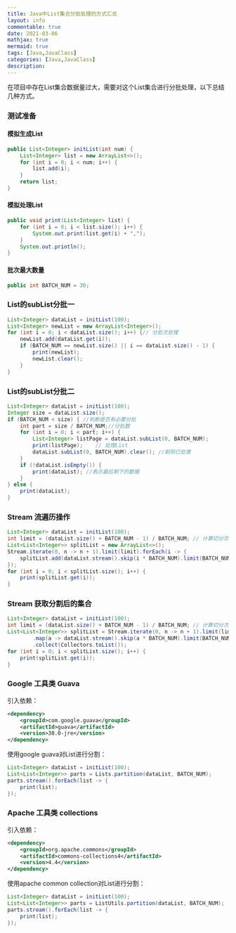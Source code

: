 ```yaml
---
title: Java中List集合分批处理的方式汇总
layout: info
commentable: true
date: 2021-03-06
mathjax: true
mermaid: true
tags: [Java,JavaClass]
categories: [Java,JavaClass]
description: 
---
```


在项目中存在List集合数据量过大，需要对这个List集合进行分批处理，以下总结几种方式。

<!--more-->

### 测试准备

#### 模拟生成List

```java
public List<Integer> initList(int num) {
    List<Integer> list = new ArrayList<>();
    for (int i = 0; i < num; i++) {
        list.add(i);
    }
    return list;
}
```

#### 模拟处理List

```java
public void print(List<Integer> list) {
    for (int i = 0; i < list.size(); i++) {
        System.out.print(list.get(i) + ",");
    }
    System.out.println();
}
```

#### 批次最大数量

```java
public int BATCH_NUM = 30;
```

### List的subList分批一

```java
List<Integer> dataList = initList(100);
List<Integer> newList = new ArrayList<Integer>();
for (int i = 0; i < dataList.size(); i++) {// 分批次处理
    newList.add(dataList.get(i));
    if (BATCH_NUM == newList.size() || i == dataList.size() - 1) {
        print(newList);
        newList.clear();
    }
}
```

### List的subList分批二

```java
List<Integer> dataList = initList(100);
Integer size = dataList.size();
if (BATCH_NUM < size) { //判断是否有必要分批
    int part = size / BATCH_NUM;//分批数
    for (int i = 0; i < part; i++) {
        List<Integer> listPage = dataList.subList(0, BATCH_NUM);
        print(listPage);    // 处理List
        dataList.subList(0, BATCH_NUM).clear(); //剔除已处理
    }
    if (!dataList.isEmpty()) {
        print(dataList); //表示最后剩下的数据
    }
} else {
    print(dataList);
}
```

### Stream 流遍历操作

```java
List<Integer> dataList = initList(100);
int limit = (dataList.size() + BATCH_NUM - 1) / BATCH_NUM; // 计算切分次数
List<List<Integer>> splitList = new ArrayList<>();
Stream.iterate(0, n -> n + 1).limit(limit).forEach(i -> {
    splitList.add(dataList.stream().skip(i * BATCH_NUM).limit(BATCH_NUM).collect(Collectors.toList()));
});
for (int i = 0; i < splitList.size(); i++) {
    print(splitList.get(i));
}
```

### Stream 获取分割后的集合

```java
List<Integer> dataList = initList(100);
int limit = (dataList.size() + BATCH_NUM - 1) / BATCH_NUM; // 计算切分次数
List<List<Integer>> splitList = Stream.iterate(0, n -> n + 1).limit(limit).parallel()
        .map(a -> dataList.stream().skip(a * BATCH_NUM).limit(BATCH_NUM).parallel().collect(Collectors.toList()))
        .collect(Collectors.toList());
for (int i = 0; i < splitList.size(); i++) {
    print(splitList.get(i));
}
```

### Google 工具类 Guava

引入依赖：

```xml
<dependency>
    <groupId>com.google.guava</groupId>
    <artifactId>guava</artifactId>
    <version>30.0-jre</version>
</dependency>
```

使用google guava对List进行分割：

```java
List<Integer> dataList = initList(100);
List<List<Integer>> parts = Lists.partition(dataList, BATCH_NUM);
parts.stream().forEach(list -> {
    print(list);
});
```

### Apache 工具类 collections

引入依赖：

```xml
<dependency>
    <groupId>org.apache.commons</groupId>
    <artifactId>commons-collections4</artifactId>
    <version>4.4</version>
</dependency>
```

使用apache common collection对List进行分割：

```java
List<Integer> dataList = initList(100);
List<List<Integer>> parts = ListUtils.partition(dataList, BATCH_NUM);
parts.stream().forEach(list -> {
    print(list);
});
```